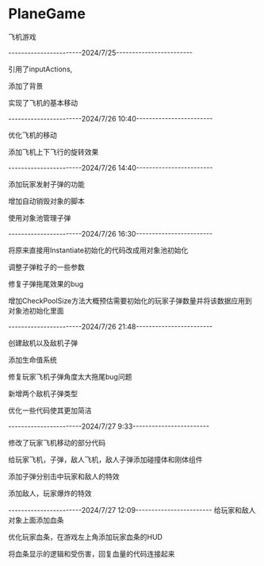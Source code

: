 # PlaneGame
飞机游戏

-----------------------2024/7/25------------------------

引用了inputActions,

添加了背景

实现了飞机的基本移动

-----------------------2024/7/26 10:40------------------------

优化飞机的移动

添加飞机上下飞行的旋转效果

-----------------------2024/7/26 14:40------------------------

添加玩家发射子弹的功能

增加自动销毁对象的脚本

使用对象池管理子弹

-----------------------2024/7/26 16:30------------------------

将原来直接用Instantiate初始化的代码改成用对象池初始化

调整子弹粒子的一些参数

修复子弹拖尾效果的bug

增加CheckPoolSize方法大概预估需要初始化的玩家子弹数量并将该数据应用到对象池初始化里面

-----------------------2024/7/26 21:48------------------------

创建敌机以及敌机子弹

添加生命值系统

修复玩家飞机子弹角度太大拖尾bug问题

新增两个敌机子弹类型

优化一些代码使其更加简洁

-----------------------2024/7/27 9:33------------------------

修改了玩家飞机移动的部分代码

给玩家飞机，子弹，敌人飞机，敌人子弹添加碰撞体和刚体组件

添加子弹分别击中玩家和敌人的特效

添加敌人，玩家爆炸的特效

-----------------------2024/7/27 12:09------------------------
给玩家和敌人对象上面添加血条

优化玩家血条，在游戏左上角添加玩家血条的HUD

将血条显示的逻辑和受伤害，回复血量的代码连接起来